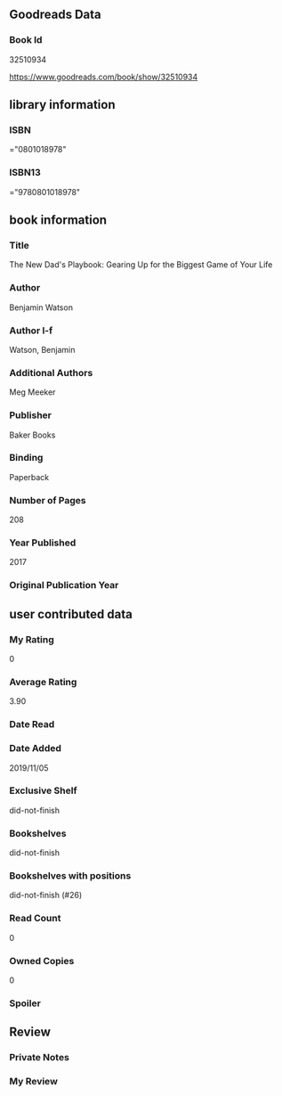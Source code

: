 <!-- This template shows how to bulk convert all columns of data into one markdown file -->
<!-- caveat: KeyError if there's a mismatch. Empty values output nothing -->

## Goodreads Data

### Book Id 

32510934

https://www.goodreads.com/book/show/32510934

## library information

### ISBN 
="0801018978"

### ISBN13 
="9780801018978"

## book information

### Title
The New Dad's Playbook: Gearing Up for the Biggest Game of Your Life

### Author 
Benjamin Watson

### Author l-f 
Watson, Benjamin

### Additional Authors
Meg Meeker

### Publisher 
Baker Books

### Binding
Paperback

### Number of Pages
208

### Year Published
2017

### Original Publication Year 


## user contributed data

### My Rating
0

### Average Rating
3.90

### Date Read


### Date Added
2019/11/05

### Exclusive Shelf
did-not-finish

### Bookshelves
did-not-finish

### Bookshelves with positions
did-not-finish (#26)

### Read Count
0

### Owned Copies
0

### Spoiler 


## Review

### Private Notes


### My Review

